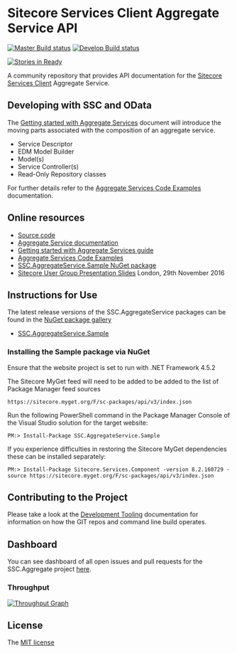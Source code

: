 # Sitecore Services Client Aggregate Service API

[![Master Build status](https://ci.appveyor.com/api/projects/status/mnl4fm107yk34an4/branch/master?svg=true&passingText=master%20-%20OK&pendingText=master%20-%20building&failingText=master%20-%20Failed)](https://ci.appveyor.com/project/kevinobee/ssc-aggregateservice/branch/master)
[![Develop Build status](https://ci.appveyor.com/api/projects/status/mnl4fm107yk34an4/branch/develop?svg=true&passingText=develop%20-%20OK&pendingText=develop%20-%20building&failingText=develop%20-%20Failed)](https://ci.appveyor.com/project/kevinobee/ssc-aggregateservice/branch/develop)

[![Stories in Ready](https://badge.waffle.io/kevinobee/SSC.AggregateService.png?label=ready&title=Ready)](https://waffle.io/kevinobee/SSC.AggregateService)

A community repository that provides API documentation for the [Sitecore Services Client][6] Aggregate Service.


## Developing with SSC and OData

The [Getting started with Aggregate Services][3] document will introduce the moving parts associated with the composition of an aggregate service.

* Service Descriptor
* EDM Model Builder
* Model(s)
* Service Controller(s)
* Read-Only Repository classes

For further details refer to the [Aggregate Services Code Examples][4] documentation.

## Online resources

 - [Source code][1]
 - [Aggregate Service documentation][2]
 - [Getting started with Aggregate Services guide][3]
 - [Aggregate Services Code Examples][4]
 - [SSC.AggregateService.Sample NuGet package][8]
 - [Sitecore User Group Presentation Slides][11] London, 29th November 2016


## Instructions for Use

The latest release versions of the SSC.AggregateService packages can be found in the [NuGet package gallery][9]

* [SSC.AggregateService.Sample][8] 


### Installing the Sample package via NuGet

Ensure that the website project is set to run with .NET Framework 4.5.2

The Sitecore MyGet feed will need to be added to be added to the list of Package Manager feed sources

    https://sitecore.myget.org/F/sc-packages/api/v3/index.json

Run the following PowerShell command in the Package Manager Console of the Visual Studio solution for the target website:

    PM:> Install-Package SSC.AggregateService.Sample

If you experience difficulties in restoring the Sitecore MyGet dependencies these can be installed separately:

    PM:> Install-Package Sitecore.Services.Component -version 8.2.160729 -source https://sitecore.myget.org/F/sc-packages/api/v3/index.json



## Contributing to the Project

Please take a look at the [Development Tooling][5] documentation for information on how the GIT repos and command line build operates.

## Dashboard

You can see dashboard of all open issues and pull requests for the SSC.Aggregate project [here][12].

### Throughput

[![Throughput Graph][13]][14]

## License

The [MIT license][7]


 [1]: https://github.com/kevinobee/SSC.AggregateService/
 [2]: http://docs.sscaggregateservice.apiary.io/
 [3]: doc/features/Aggregate-Services-Getting-Started.md
 [4]: doc/features/Aggregate-Services-Code-Examples.md
 [5]: doc/Development-Tooling.md
 [6]: https://sitecorecontextitem.wordpress.com/2015/01/07/what-is-sitecore-services-client/
 [7]: https://github.com/kevinobee/SSC.AggregateService/blob/master/LICENSE
 [8]: https://www.nuget.org/packages/SSC.AggregateService.Sample/
 [9]: https://www.nuget.org/packages/ 
 [10]: https://sitecore.myget.org/F/sc-packages/api/v3/index.json
 [11]: https://odata-sug-lon.herokuapp.com/#/
 [12]: https://waffle.io/kevinobee/SSC.AggregateService
 [13]: https://graphs.waffle.io/kevinobee/SSC.AggregateService/throughput.svg
 [14]: (https://waffle.io/kevinobee/SSC.AggregateService/metrics/throughput)
